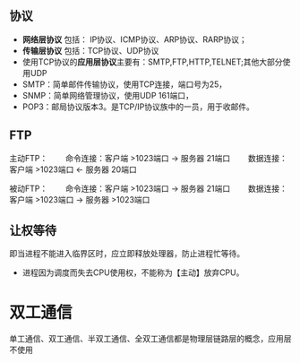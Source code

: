 ## 协议
* **网络层协议** 包括： IP协议、ICMP协议、ARP协议、RARP协议；
* **传输层协议** 包括：TCP协议、UDP协议
* 使用TCP协议的**应用层协议**主要有：SMTP,FTP,HTTP,TELNET;其他大部分使用UDP
* SMTP：简单邮件传输协议，使用TCP连接，端口号为25，
* SNMP：简单网络管理协议，使用UDP 161端口，
* POP3：邮局协议版本3。是TCP/IP协议族中的一员，用于收邮件。

## FTP
主动FTP：
   　　命令连接：客户端 >1023端口 -> 服务器 21端口
   　　数据连接：客户端 >1023端口 <- 服务器 20端口

被动FTP：
   　　命令连接：客户端 >1023端口 -> 服务器 21端口
   　　数据连接：客户端 >1023端口 -> 服务器 >1023端口

## 让权等待
即当进程不能进入临界区时，应立即释放处理器，防止进程忙等待。
* 进程因为调度而失去CPU使用权，不能称为【主动】放弃CPU。

# 双工通信

单工通信、双工通信、半双工通信、全双工通信都是物理层链路层的概念，应用层不使用

